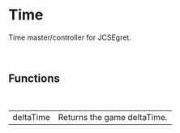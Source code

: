 <!--
   - $File: Time.html $
   - $Date: 2018-10-22 21:47:46 $
   - $Revision: $
   - $Creator: Jen-Chieh Shen $
   - $Notice: See LICENSE.txt for modification and distribution information
   -                   Copyright © 2018 by Shen, Jen-Chieh $
-->


<div id="content-header">
  <h1>Time</h1>
</div>

<p>
  Time master/controller for JCSEgret.
</p>


<br/>
<h2>Functions</h2>
<br/>

<table>
  <tr>
    <td>deltaTime</td>
    <td>Returns the game deltaTime.</td>
  </tr>
</table>

